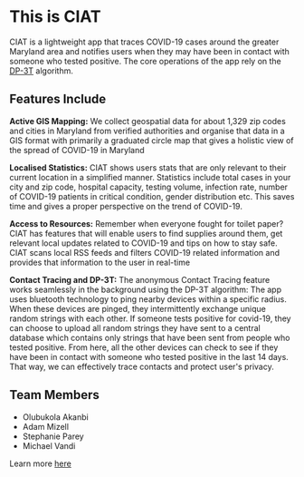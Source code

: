 # This is CIAT

CIAT is a lightweight app that traces COVID-19 cases around the greater Maryland area and
notifies users when they may have been in contact with someone who tested positive. The core
operations of the app rely on the [DP-3T](https://github.com/DP-3T/documents/blob/master/DP3T%20White%20Paper.pdf) algorithm.

## Features Include

__Active GIS Mapping:__
We collect geospatial data for about 1,329 zip codes and cities in Maryland from verified authorities
and organise that data in a GIS format with primarily a graduated circle map that gives a holistic view
of the spread of COVID-19 in Maryland

__Localised Statistics:__
CIAT shows users stats that are only relevant to their current location in a simplified manner. Statistics include
total cases in your city and zip code, hospital capacity, testing volume, infection rate,
number of COVID-19 patients in critical condition, gender distribution etc. This saves time and gives a proper perspective on the trend of COVID-19.

__Access to Resources:__
Remember when everyone fought for toilet paper? CIAT has features that will enable users to find supplies around them, get relevant local updates related to COVID-19 and tips on how to stay safe. CIAT scans local RSS feeds and filters COVID-19 related information and provides that information to the user in real-time

__Contact Tracing and DP-3T:__
The anonymous Contact Tracing feature works seamlessly in the background using the DP-3T algorithm: The app uses bluetooth technology to ping nearby devices within a specific radius. When these devices are pinged, they intermittently exchange unique random strings with each other. If someone tests positive for covid-19, they can choose to upload all random strings they have sent to a central database which contains only strings that have been sent from people who tested positive. From here, all the other devices can check to see if they have been in contact with someone who tested positive in the last 14 days.  That way, we can effectively trace contacts and protect user's privacy.

## Team Members

- Olubukola Akanbi
- Adam Mizell
- Stephanie Parey
- Michael Vandi

Learn more [here](https://ciat-app.web.app)